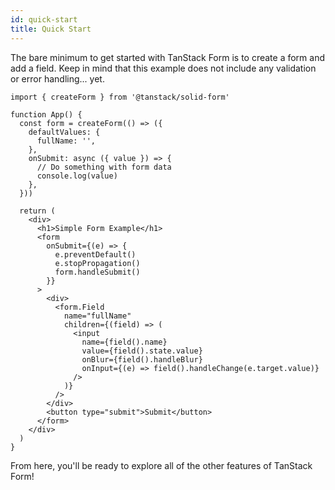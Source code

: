 ```yaml
---
id: quick-start
title: Quick Start
---
```


The bare minimum to get started with TanStack Form is to create a form and add a field. Keep in mind that this example does not include any validation or error handling... yet.

```tsx
import { createForm } from '@tanstack/solid-form'

function App() {
  const form = createForm(() => ({
    defaultValues: {
      fullName: '',
    },
    onSubmit: async ({ value }) => {
      // Do something with form data
      console.log(value)
    },
  }))

  return (
    <div>
      <h1>Simple Form Example</h1>
      <form
        onSubmit={(e) => {
          e.preventDefault()
          e.stopPropagation()
          form.handleSubmit()
        }}
      >
        <div>
          <form.Field
            name="fullName"
            children={(field) => (
              <input
                name={field().name}
                value={field().state.value}
                onBlur={field().handleBlur}
                onInput={(e) => field().handleChange(e.target.value)}
              />
            )}
          />
        </div>
        <button type="submit">Submit</button>
      </form>
    </div>
  )
}
```

From here, you'll be ready to explore all of the other features of TanStack Form!
